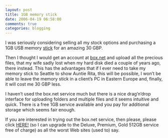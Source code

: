 ```yaml
---
layout: post
title: 1GB memory stick
date: 2006-04-19 06:58:00
comments: true
categories: blogging
---
```

I was seriously considering selling all my stock options and
purchasing a 1GB USB memory [stick][] for an amazing 30 GBP.

Then I thought I would get an account at [box.net][] and upload all
the precious files, that my wife sadly lost when my hard disk died a
couple of years ago, there instead. This has the advantages that if I
ever need to take my memory stick to Seattle to show Auntie Rita, this
will be possible, I won’t be able to leave the memory stick in a
client’s PC in Eastern Europe and, finally, it will cost me 30 GBP
less.

I haven’t used the box.net service much but there is a nice
drag’n’drop interface for uploading folders and multiple files and it
seems intuitive and quick. There is a free 1GB service available and
you pay for additional storage which seems fair enough.

If you are interested in trying out the box.net service, then please,
please click [HERE!][] (so I can upgrade to the Deluxe, Premium, Gold
512GB service free of charge) as all the worst Web sites (used to)
say.

  [stick]: http://www.amazon.co.uk/exec/obidos/ASIN/B000AQFD42/qid=1145490535/sr=8-2/ref=pd_ka_2/202-2505147-5837430
  [box.net]: http://www.box.net/
  [HERE!]: http://www.box.net/signup/invitation/andycowl@gmail.com
  
